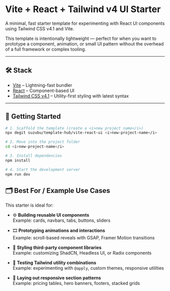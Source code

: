 # Vite + React + Tailwind v4 UI Starter

A minimal, fast starter template for experimenting with React UI components using Tailwind CSS v4.1 and Vite.

This template is intentionally lightweight — perfect for when you want to prototype a component, animation, or small UI pattern without the overhead of a full framework or complex tooling.

---

## 🛠️ Stack

- [Vite](https://vitejs.dev/) – Lightning-fast bundler
- [React](https://react.dev/) – Component-based UI
- [Tailwind CSS v4.1](https://tailwindcss.com/docs/installation) – Utility-first styling with latest syntax

---

## 🚀 Getting Started

```bash
# 1. Scaffold the template (create a <i>new project name</i>)
npx degit suzubu/template-hub/vite-react-ui <i>new-project-name</i>

# 2. Move into the project folder
cd <i>new-project-name</i>

# 3. Install dependencies
npm install

# 4. Start the development server
npm run dev
```

## 🗂️ Best For / Example Use Cases

This starter is ideal for:

- ⚙️ **Building reusable UI components**  
  Example: cards, navbars, tabs, buttons, sliders

- 🎞️ **Prototyping animations and interactions**  
  Example: scroll-based reveals with GSAP, Framer Motion transitions

- 🎨 **Styling third-party component libraries**  
  Example: customizing ShadCN, Headless UI, or Radix components

- 🧪 **Testing Tailwind utility combinations**  
  Example: experimenting with `@apply`, custom themes, responsive utilities

- 🧱 **Laying out responsive section patterns**  
  Example: pricing tables, hero banners, footers, stacked grids
